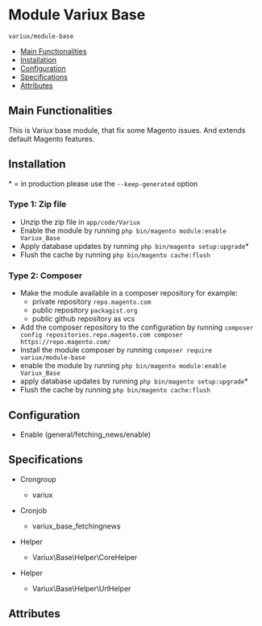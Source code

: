 # Module Variux Base

    variux/module-base

 - [Main Functionalities](#markdown-header-main-functionalities)
 - [Installation](#markdown-header-installation)
 - [Configuration](#markdown-header-configuration)
 - [Specifications](#markdown-header-specifications)
 - [Attributes](#markdown-header-attributes)


## Main Functionalities
This is Variux base module, that fix some Magento issues. And extends default Magento features.

## Installation
\* = in production please use the `--keep-generated` option

### Type 1: Zip file

 - Unzip the zip file in `app/code/Variux`
 - Enable the module by running `php bin/magento module:enable Variux_Base`
 - Apply database updates by running `php bin/magento setup:upgrade`\*
 - Flush the cache by running `php bin/magento cache:flush`

### Type 2: Composer

 - Make the module available in a composer repository for example:
    - private repository `repo.magento.com`
    - public repository `packagist.org`
    - public github repository as vcs
 - Add the composer repository to the configuration by running `composer config repositories.repo.magento.com composer https://repo.magento.com/`
 - Install the module composer by running `composer require variux/module-base`
 - enable the module by running `php bin/magento module:enable Variux_Base`
 - apply database updates by running `php bin/magento setup:upgrade`\*
 - Flush the cache by running `php bin/magento cache:flush`


## Configuration

 - Enable (general/fetching_news/enable)


## Specifications

 - Crongroup
	- variux

 - Cronjob
	- variux_base_fetchingnews

 - Helper
	- Variux\Base\Helper\CoreHelper

 - Helper
	- Variux\Base\Helper\UrlHelper


## Attributes



